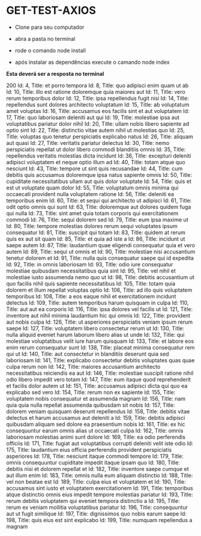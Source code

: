 # GET-TEST-AXIOS

* Clone para seu computador

* abra a pasta no terminal

* rode o comando node install

* após instalar as dependências execute o camando node index

**Esta deverá ser a resposta no terminal**

200
Id: 4, Title: et porro tempora
Id: 8, Title: quo adipisci enim quam ut ab
Id: 10, Title: illo est ratione doloremque quia maiores aut
Id: 11, Title: vero rerum temporibus dolor
Id: 12, Title: ipsa repellendus fugit nisi
Id: 14, Title: repellendus sunt dolores architecto voluptatum
Id: 15, Title: ab voluptatum amet voluptas
Id: 16, Title: accusamus eos facilis sint et aut voluptatem
Id: 17, Title: quo laboriosam deleniti aut qui
Id: 19, Title: molestiae ipsa aut voluptatibus pariatur dolor nihil
Id: 20, Title: ullam nobis libero sapiente ad optio sint
Id: 22, Title: distinctio vitae autem nihil ut molestias quo
Id: 25, Title: voluptas quo tenetur perspiciatis explicabo natus
Id: 26, Title: aliquam aut quasi
Id: 27, Title: veritatis pariatur delectus
Id: 30, Title: nemo perspiciatis repellat ut dolor libero commodi blanditiis omnis
Id: 35, Title: repellendus veritatis molestias dicta incidunt
Id: 36, Title: excepturi deleniti adipisci voluptatem et neque optio illum ad
Id: 40, Title: totam atque quo nesciunt
Id: 43, Title: tempore ut sint quis recusandae
Id: 44, Title: cum debitis quis accusamus doloremque ipsa natus sapiente omnis
Id: 50, Title: cupiditate necessitatibus ullam aut quis dolor voluptate
Id: 54, Title: quis et est ut voluptate quam dolor
Id: 55, Title: voluptatum omnis minima qui occaecati provident nulla voluptatem ratione
Id: 56, Title: deleniti ea temporibus enim
Id: 60, Title: et sequi qui architecto ut adipisci
Id: 61, Title: odit optio omnis qui sunt
Id: 63, Title: doloremque aut dolores quidem fuga qui nulla
Id: 73, Title: sint amet quia totam corporis qui exercitationem commodi
Id: 76, Title: sequi dolorem sed
Id: 79, Title: eum ipsa maxime ut
Id: 80, Title: tempore molestias dolores rerum sequi voluptates ipsum consequatur
Id: 81, Title: suscipit qui totam
Id: 83, Title: quidem at rerum quis ex aut sit quam
Id: 85, Title: et quia ad iste a
Id: 86, Title: incidunt ut saepe autem
Id: 87, Title: laudantium quae eligendi consequatur quia et vero autem
Id: 89, Title: sequi ut omnis et
Id: 90, Title: molestiae nisi accusantium tenetur dolorem et
Id: 91, Title: nulla quis consequatur saepe qui id expedita
Id: 92, Title: in omnis laboriosam
Id: 93, Title: odio iure consequatur molestiae quibusdam necessitatibus quia sint
Id: 95, Title: vel nihil et molestiae iusto assumenda nemo quo ut
Id: 98, Title: debitis accusantium ut quo facilis nihil quis sapiente necessitatibus
Id: 105, Title: totam quia dolorem et illum repellat voluptas optio
Id: 106, Title: ad illo quis voluptatem temporibus
Id: 108, Title: a eos eaque nihil et exercitationem incidunt delectus
Id: 109, Title: autem temporibus harum quisquam in culpa
Id: 110, Title: aut aut ea corporis
Id: 116, Title: ipsa dolores vel facilis ut
Id: 121, Title: inventore aut nihil minima laudantium hic qui omnis
Id: 122, Title: provident aut nobis culpa
Id: 126, Title: ut asperiores perspiciatis veniam ipsum rerum saepe
Id: 127, Title: voluptatem libero consectetur rerum ut
Id: 130, Title: nulla aliquid eveniet harum laborum libero alias ut unde
Id: 132, Title: qui molestiae voluptatibus velit iure harum quisquam
Id: 133, Title: et labore eos enim rerum consequatur sunt
Id: 138, Title: placeat minima consequatur rem qui ut
Id: 140, Title: aut consectetur in blanditiis deserunt quia sed laboriosam
Id: 141, Title: explicabo consectetur debitis voluptates quas quae culpa rerum non
Id: 142, Title: maiores accusantium architecto necessitatibus reiciendis ea aut
Id: 146, Title: molestiae suscipit ratione nihil odio libero impedit vero totam
Id: 147, Title: eum itaque quod reprehenderit et facilis dolor autem ut
Id: 151, Title: accusamus adipisci dicta qui quo ea explicabo sed vero
Id: 154, Title: rerum non ex sapiente
Id: 155, Title: voluptatem nobis consequatur et assumenda magnam
Id: 156, Title: nam quia quia nulla repellat assumenda quibusdam sit nobis
Id: 157, Title: dolorem veniam quisquam deserunt repellendus
Id: 158, Title: debitis vitae delectus et harum accusamus aut deleniti a
Id: 159, Title: debitis adipisci quibusdam aliquam sed dolore ea praesentium nobis
Id: 161, Title: ex hic consequuntur earum omnis alias ut occaecati culpa
Id: 162, Title: omnis laboriosam molestias animi sunt dolore
Id: 169, Title: ea odio perferendis officiis
Id: 171, Title: fugiat aut voluptatibus corrupti deleniti velit iste odio
Id: 175, Title: laudantium eius officia perferendis provident perspiciatis asperiores
Id: 178, Title: nesciunt itaque commodi tempore
Id: 179, Title: omnis consequuntur cupiditate impedit itaque ipsam quo
Id: 180, Title: debitis nisi et dolorem repellat et
Id: 182, Title: inventore saepe cumque et aut illum enim
Id: 183, Title: omnis nulla eum aliquam distinctio
Id: 188, Title: vel non beatae est
Id: 189, Title: culpa eius et voluptatem et
Id: 190, Title: accusamus sint iusto et voluptatem exercitationem
Id: 191, Title: temporibus atque distinctio omnis eius impedit tempore molestias pariatur
Id: 193, Title: rerum debitis voluptatem qui eveniet tempora distinctio a
Id: 195, Title: rerum ex veniam mollitia voluptatibus pariatur
Id: 196, Title: consequuntur aut ut fugit similique
Id: 197, Title: dignissimos quo nobis earum saepe
Id: 198, Title: quis eius est sint explicabo
Id: 199, Title: numquam repellendus a magnam
